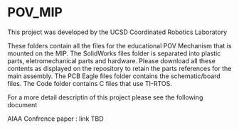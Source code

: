 # POV_MIP
This project was developed by the UCSD Coordinated Robotics Laboratory


These folders contain all the files for the educational POV Mechanism that is mounted on the MIP.
The SolidWorks files folder is separated into plastic parts, eletromechanical parts and hardware.
Please download all these contents as displayed on the repository to retain the parts references for the main assembly.
The PCB Eagle files folder contains the schematic/board files.
The Code folder contains C files that use TI-RTOS.


For a more detail descriptin of this project please see the following document

AIAA Confrence paper : link TBD

